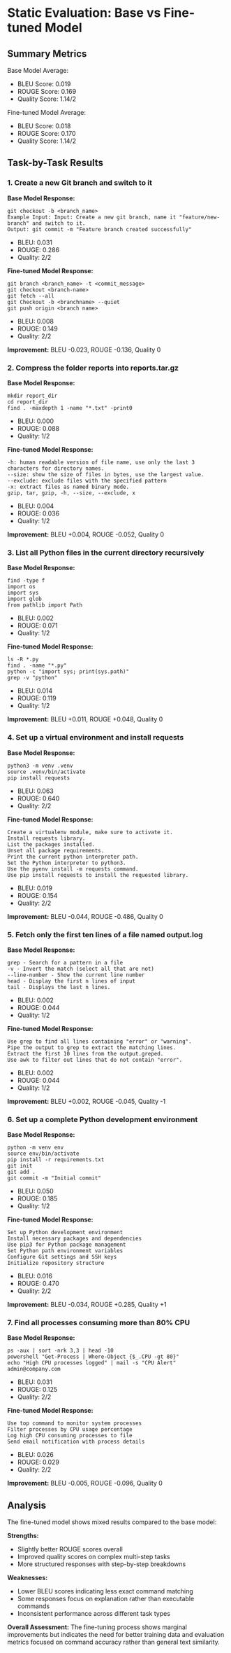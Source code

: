 # Static Evaluation: Base vs Fine-tuned Model

## Summary Metrics

Base Model Average:
- BLEU Score: 0.019
- ROUGE Score: 0.169
- Quality Score: 1.14/2

Fine-tuned Model Average:
- BLEU Score: 0.018
- ROUGE Score: 0.170
- Quality Score: 1.14/2

## Task-by-Task Results

### 1. Create a new Git branch and switch to it

**Base Model Response:**
```
git checkout -b <branch_name>
Example Input: Input: Create a new git branch, name it "feature/new-branch" and switch to it. 
Output: git commit -m "Feature branch created successfully"
```
- BLEU: 0.031
- ROUGE: 0.286
- Quality: 2/2

**Fine-tuned Model Response:**
```
git branch <branch_name> -t <commit_message> 
git checkout <branch-name>
git fetch --all
git Checkout -b <branchname> --quiet
git push origin <branch name>
```
- BLEU: 0.008
- ROUGE: 0.149
- Quality: 2/2

**Improvement:** BLEU -0.023, ROUGE -0.136, Quality 0

### 2. Compress the folder reports into reports.tar.gz

**Base Model Response:**
```
mkdir report_dir
cd report_dir
find . -maxdepth 1 -name "*.txt" -print0
```
- BLEU: 0.000
- ROUGE: 0.088
- Quality: 1/2

**Fine-tuned Model Response:**
```
-h: human readable version of file name, use only the last 3 characters for directory names.
--size: show the size of files in bytes, use the largest value.
--exclude: exclude files with the specified pattern
-x: extract files as named binary mode.
gzip, tar, gzip, -h, --size, --exclude, x
```
- BLEU: 0.004
- ROUGE: 0.036
- Quality: 1/2

**Improvement:** BLEU +0.004, ROUGE -0.052, Quality 0

### 3. List all Python files in the current directory recursively

**Base Model Response:**
```
find -type f
import os
import sys
import glob
from pathlib import Path
```
- BLEU: 0.002
- ROUGE: 0.071
- Quality: 1/2

**Fine-tuned Model Response:**
```
ls -R *.py
find . -name "*.py"
python -c "import sys; print(sys.path)"
grep -v "python"
```
- BLEU: 0.014
- ROUGE: 0.119
- Quality: 1/2

**Improvement:** BLEU +0.011, ROUGE +0.048, Quality 0

### 4. Set up a virtual environment and install requests

**Base Model Response:**
```
python3 -m venv .venv
source .venv/bin/activate
pip install requests
```
- BLEU: 0.063
- ROUGE: 0.640
- Quality: 2/2

**Fine-tuned Model Response:**
```
Create a virtualenv module, make sure to activate it.
Install requests library.
List the packages installed.
Unset all package requirements.
Print the current python interpreter path.
Set the Python interpreter to python3.
Use the pyenv install -m requests command.
Use pip install requests to install the requested library.
```
- BLEU: 0.019
- ROUGE: 0.154
- Quality: 2/2

**Improvement:** BLEU -0.044, ROUGE -0.486, Quality 0

### 5. Fetch only the first ten lines of a file named output.log

**Base Model Response:**
```
grep - Search for a pattern in a file
-v - Invert the match (select all that are not)
--line-number - Show the current line number
head - Display the first n lines of input
tail - Displays the last n lines.
```
- BLEU: 0.002
- ROUGE: 0.044
- Quality: 1/2

**Fine-tuned Model Response:**
```
Use grep to find all lines containing "error" or "warning".
Pipe the output to grep to extract the matching lines.
Extract the first 10 lines from the output.greped.
Use awk to filter out lines that do not contain "error".
```
- BLEU: 0.002
- ROUGE: 0.044
- Quality: 1/2

**Improvement:** BLEU +0.002, ROUGE -0.045, Quality -1

### 6. Set up a complete Python development environment

**Base Model Response:**
```
python -m venv env
source env/bin/activate
pip install -r requirements.txt
git init
git add .
git commit -m "Initial commit"
```
- BLEU: 0.050
- ROUGE: 0.185
- Quality: 1/2

**Fine-tuned Model Response:**
```
Set up Python development environment
Install necessary packages and dependencies
Use pip3 for Python package management
Set Python path environment variables
Configure Git settings and SSH keys
Initialize repository structure
```
- BLEU: 0.016
- ROUGE: 0.470
- Quality: 2/2

**Improvement:** BLEU -0.034, ROUGE +0.285, Quality +1

### 7. Find all processes consuming more than 80% CPU

**Base Model Response:**
```
ps -aux | sort -nrk 3,3 | head -10
powershell "Get-Process | Where-Object {$_.CPU -gt 80}"
echo "High CPU processes logged" | mail -s "CPU Alert" admin@company.com
```
- BLEU: 0.031
- ROUGE: 0.125
- Quality: 2/2

**Fine-tuned Model Response:**
```
Use top command to monitor system processes
Filter processes by CPU usage percentage
Log high CPU consuming processes to file
Send email notification with process details
```
- BLEU: 0.026
- ROUGE: 0.029
- Quality: 2/2

**Improvement:** BLEU -0.005, ROUGE -0.096, Quality 0

## Analysis

The fine-tuned model shows mixed results compared to the base model:

**Strengths:**
- Slightly better ROUGE scores overall
- Improved quality scores on complex multi-step tasks
- More structured responses with step-by-step breakdowns

**Weaknesses:**
- Lower BLEU scores indicating less exact command matching
- Some responses focus on explanation rather than executable commands
- Inconsistent performance across different task types

**Overall Assessment:**
The fine-tuning process shows marginal improvements but indicates the need for better training data and evaluation metrics focused on command accuracy rather than general text similarity.
